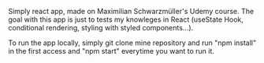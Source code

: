 Simply react app, made on Maximilian Schwarzmüller's Udemy course. The goal with this app is just to tests my knowleges in React (useState Hook, conditional rendering, styling with styled components...). 

To run the app locally, simply git clone mine repository and run "npm install" in the first access and "npm start" everytime you want to run it.
